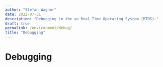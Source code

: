 ```yaml
---
author: "Stefan Wagner"
date: 2022-07-31
description: "Debugging in the ao Real-Time Operating System (RTOS)."
draft: true
permalink: /environment/debug/
title: "Debugging"
---
```


# Debugging
